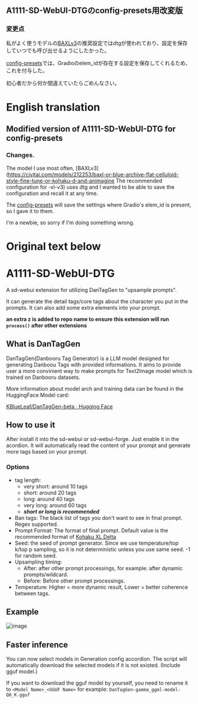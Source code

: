 ## A1111-SD-WebUI-DTGのconfig-presets用改変版

### 変更点
私がよく使うモデルの[BAXLv3](https://civitai.com/models/212253/baxl-or-blue-archive-flat-celluloid-style-fine-tune-or-kohaku-d-and-animagine-xl-v3)の推奨設定ではdtgが使われており、設定を保存していつでも呼び出せるようにしたかった。

[config-presets](https://github.com/Zyin055/Config-Presets)では、Gradioのelem_idが存在する設定を保存してくれるため、これを付与した。

初心者だから何か間違えていたらごめんなさい。

# English translation

## Modified version of A1111-SD-WebUI-DTG for config-presets

### Changes.
The model I use most often, [BAXLv3](https://civitai.com/models/212253/baxl-or-blue-archive-flat-celluloid-style-fine-tune-or-kohaku-d-and-animagine The recommended configuration for -xl-v3) uses dtg and I wanted to be able to save the configuration and recall it at any time.

The [config-presets](https://github.com/Zyin055/Config-Presets) will save the settings where Gradio's elem_id is present, so I gave it to them.

I'm a newbie, so sorry if I'm doing something wrong.

# Original text below

# A1111-SD-WebUI-DTG

A sd-webui extension for utilizing DanTagGen to "upsample prompts".

It can generate the detail tags/core tags about the character you put in the prompts. It can also add some extra elements into your prompt.

**an extra z is added to repo name to ensure this extension will run `process()` after other extensions**

## What is DanTagGen

DanTagGen(Danbooru Tag Generator) is a LLM model designed for generating Danboou Tags with provided informations.
It aims to provide user a more convinient way to make prompts for Text2Image model which is trained on Danbooru datasets.

More information about model arch and training data can be found in the HuggingFace Model card:

[KBlueLeaf/DanTagGen-beta · Hugging Face](https://huggingface.co/KBlueLeaf/DanTagGen-beta)

## How to use it

After install it into the sd-webui or sd-webui-forge. Just enable it in the acordion. It will automatically read the content of your prompt and generate more tags based on your prompt.

### Options

* tag length:
  * very short: around 10 tags
  * short: around 20 tags
  * long: around 40 tags
  * very long: around 60 tags
  * ***short or long is recommended***
* Ban tags: The black list of tags you don't want to see in final prompt. Regex supported.
* Prompt Format: The format of final prompt. Default value is the recommended format of [Kohaku XL Delta](https://civitai.com/models/332076/kohaku-xl-delta)
* Seed: the seed of prompt generator. Since we use temperature/top k/top p sampling, so it is not deterministic unless you use same seed. -1 for random seed.
* Upsampling timing:
  * After: after other prompt processings, for example: after dynamic prompts/wildcard.
  * Before: Before other prompt processings.
* Temperature: Higher = more dynamic result, Lower = better coherence between tags.

## Example

![image](https://github.com/KohakuBlueleaf/z-a1111-sd-webui-dtg/assets/59680068/e45995c6-561f-4068-b78c-eeffaf4f9e5f)

## Faster inference

You can now select models in Generation config accordion. The script will automatically download the selected models if it is not existed. (Include gguf model.)

If you want to download the gguf model by yourself, you need to rename it to `<Model Name>_<GGUF Name>` for example: `DanTagGen-gamma_ggml-model-Q6_K.gguf`
